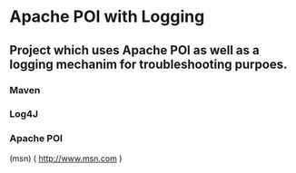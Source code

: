 # Apache POI with Logging
## Project which uses Apache POI as well as a logging mechanim for troubleshooting purpoes.
### Maven
### Log4J
### Apache POI

(msn) ( http://www.msn.com )